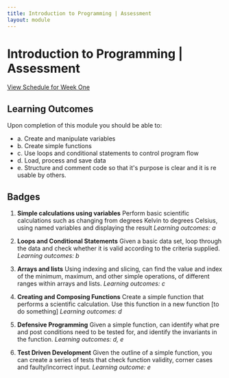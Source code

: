 ```yaml
---
title: Introduction to Programming | Assessment
layout: module
---
```



# Introduction to Programming | Assessment
[View Schedule for Week One](index.html)


## Learning Outcomes

Upon completion of this module you should be able to:

- a. Create and manipulate variables
- b. Create simple functions 
- c. Use loops and conditional statements to control program flow
- d. Load, process and save data  
- e. Structure and comment code so that it's purpose is clear and it is re usable by others. 



## Badges

1. **Simple calculations using variables**
Perform basic scientific calculations such as changing from degrees Kelvin to degrees Celsius, using named variables and displaying the result 
_Learning outcomes: a_


2. **Loops and Conditional Statements**
Given a basic data set, loop through the data and check whether it is valid according to the criteria supplied.
_Learning outcomes: b_


3. **Arrays and lists**
Using indexing and slicing, can find the value and index of the minimum, maximum, and other simple operations, of different ranges within arrays and lists. 
_Learning outcomes: c_


4. **Creating and Composing Functions**
Create a simple function that performs a scientific calculation. Use this function in a new function [to  do something]
_Learning outcomes: d_


5. **Defensive Programming**
Given a simple function, can identify what pre and post conditions need to be tested for, and identify the invariants in the function. 
_Learning outcomes: d, e_


6. **Test Driven Development**
Given the outline of a simple function, you can create a series of tests that check function validity, corner cases and faulty/incorrect input.
_Learning outcome: e_
